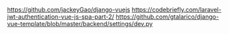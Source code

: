 https://github.com/jackeyGao/django-vuejs
https://codebriefly.com/laravel-jwt-authentication-vue-js-spa-part-2/
https://github.com/gtalarico/django-vue-template/blob/master/backend/settings/dev.py